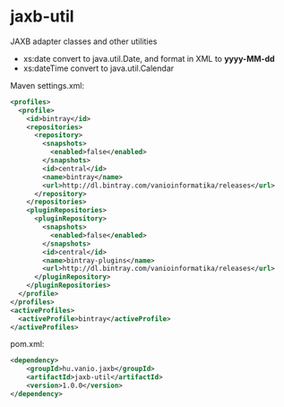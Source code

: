 jaxb-util
=========

JAXB adapter classes and other utilities

* xs:date convert to java.util.Date, and format in XML to __yyyy-MM-dd__
* xs:dateTime convert to java.util.Calendar

Maven settings.xml:

```XML
<profiles>
  <profile>
    <id>bintray</id>
    <repositories>
      <repository>
        <snapshots>
          <enabled>false</enabled>
        </snapshots>
        <id>central</id>
        <name>bintray</name>
        <url>http://dl.bintray.com/vanioinformatika/releases</url>
      </repository>
    </repositories>
    <pluginRepositories>
      <pluginRepository>
        <snapshots>
          <enabled>false</enabled>
        </snapshots>
        <id>central</id>
        <name>bintray-plugins</name>
        <url>http://dl.bintray.com/vanioinformatika/releases</url>
      </pluginRepository>
    </pluginRepositories>
  </profile>
</profiles>
<activeProfiles>
  <activeProfile>bintray</activeProfile>
</activeProfiles>
```

pom.xml:

```XML
<dependency>
    <groupId>hu.vanio.jaxb</groupId>
    <artifactId>jaxb-util</artifactId>
    <version>1.0.0</version>
</dependency>
```
